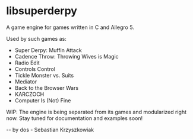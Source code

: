 # libsuperderpy
A game engine for games written in C and Allegro 5.

Used by such games as:
- Super Derpy: Muffin Attack
- Cadence Throw: Throwing Wives is Magic
- Radio Edit
- Controls Control
- Tickle Monster vs. Suits
- Mediator
- Back to the Browser Wars
- KARCZOCH
- Computer Is (Not) Fine

WIP: The engine is being separated from its games and modularized right now. Stay tuned for documentation and examples soon!

--
by dos - Sebastian Krzyszkowiak

